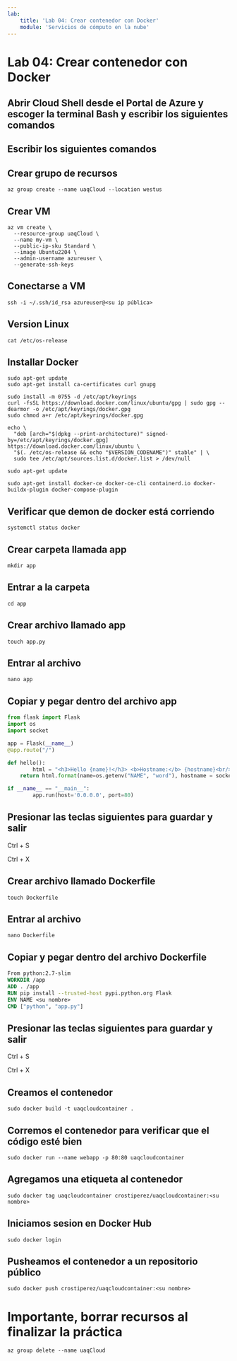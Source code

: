 ```yaml
---
lab:
    title: 'Lab 04: Crear contenedor con Docker'
    module: 'Servicios de cómputo en la nube'
---
```


# Lab 04: Crear contenedor con Docker


## Abrir Cloud Shell desde el Portal de Azure y escoger la terminal Bash  y escribir los siguientes comandos

## Escribir los siguientes comandos
## Crear grupo de recursos
```Shell
az group create --name uaqCloud --location westus
```
## Crear VM
```Shell
az vm create \
  --resource-group uaqCloud \
  --name my-vm \
  --public-ip-sku Standard \
  --image Ubuntu2204 \
  --admin-username azureuser \
  --generate-ssh-keys
```
## Conectarse a VM
```Shell
ssh -i ~/.ssh/id_rsa azureuser@<su ip pública>
```

## Version Linux
```Shell
cat /etc/os-release
```

## Installar Docker
```Shell
sudo apt-get update
sudo apt-get install ca-certificates curl gnupg

sudo install -m 0755 -d /etc/apt/keyrings
curl -fsSL https://download.docker.com/linux/ubuntu/gpg | sudo gpg --dearmor -o /etc/apt/keyrings/docker.gpg
sudo chmod a+r /etc/apt/keyrings/docker.gpg

echo \
  "deb [arch="$(dpkg --print-architecture)" signed-by=/etc/apt/keyrings/docker.gpg] https://download.docker.com/linux/ubuntu \
  "$(. /etc/os-release && echo "$VERSION_CODENAME")" stable" | \
  sudo tee /etc/apt/sources.list.d/docker.list > /dev/null

sudo apt-get update

sudo apt-get install docker-ce docker-ce-cli containerd.io docker-buildx-plugin docker-compose-plugin
```

## Verificar que demon de docker está corriendo
```Shell
systemctl status docker
```

## Crear carpeta llamada app
```Shell
mkdir app
```

## Entrar a la carpeta
```Shell
cd app
```

## Crear archivo llamado app
```Shell
touch app.py
```

## Entrar al archivo
```Shell
nano app
```

## Copiar y pegar dentro del archivo app
```Python
from flask import Flask
import os
import socket

app = Flask(__name__)
@app.route("/")

def hello():
        html = "<h3>Hello {name}!</h3> <b>Hostname:</b> {hostname}<br/>"
	return html.format(name=os.getenv("NAME", "word"), hostname = socket.gethostname())

if __name__ == "__main__":
        app.run(host='0.0.0.0', port=80)
```

## Presionar las teclas siguientes para guardar y salir
Ctrl + S

Ctrl + X

## Crear archivo llamado Dockerfile
```Shell
touch Dockerfile
```

## Entrar al archivo
```Shell
nano Dockerfile
```

## Copiar y pegar dentro del archivo Dockerfile
```Dockerfile
From python:2.7-slim
WORKDIR /app
ADD . /app
RUN pip install --trusted-host pypi.python.org Flask
ENV NAME <su nombre>
CMD ["python", "app.py"]
```

## Presionar las teclas siguientes para guardar y salir
Ctrl + S

Ctrl + X

## Creamos el contenedor
```Shell
sudo docker build -t uaqcloudcontainer .
```

## Corremos el contenedor para verificar que el código esté bien
```Shell
sudo docker run --name webapp -p 80:80 uaqcloudcontainer
```

## Agregamos una etiqueta al contenedor
```Shell
sudo docker tag uaqcloudcontainer crostiperez/uaqcloudcontainer:<su nombre>
```

## Iniciamos sesion en Docker Hub
```Shell
sudo docker login
```

## Pusheamos el contenedor a un repositorio público
```Shell
sudo docker push crostiperez/uaqcloudcontainer:<su nombre>
```

# Importante, borrar recursos al finalizar la práctica

```Shell
az group delete --name uaqCloud
```